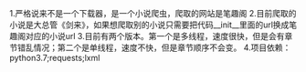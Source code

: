 1.严格说来不是一个下载器，是一个小说爬虫，爬取的网站是笔趣阁
2.目前爬取的小说是大总管《剑来》，如果想爬取别的小说只需要把代码__init__里面的url换成笔趣阁对应的小说url
3.目前有两个版本。第一个是多线程，速度很快，但是会有章节错乱情况；第二个是单线程，速度不快，但是章节顺序不会变。
4.项目依赖：python3.7;requests;lxml

